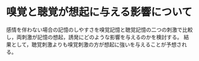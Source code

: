 # 嗅覚と聴覚が想起に与える影響について
感情を伴わない場合の記憶のしやすさを嗅覚記憶と聴覚記憶の二つの刺激で比較し，両刺激が記憶の想起，誘発にどのような影響を与えるのかを検討する。
結果として，聴覚刺激よりも嗅覚刺激の方が想起に強いを与えることが予想される。
